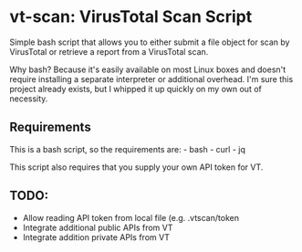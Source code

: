# vt-scan: VirusTotal Scan Script
Simple bash script that allows you to either submit a file object for scan by VirusTotal or retrieve a report from a VirusTotal scan.


Why bash? Because it's easily available on most Linux boxes and doesn't require installing a separate interpreter or additional overhead.
I'm sure this project already exists, but I whipped it up quickly on my own out of necessity.

## Requirements
This is a bash script, so the requirements are:
    - bash
    - curl
    - jq

This script also requires that you supply your own API token for VT.


## TODO:
* Allow reading API token from local file (e.g. .vtscan/token
* Integrate additional public APIs from VT
* Integrate addition private APIs from VT
